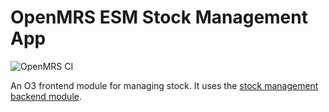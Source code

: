 # OpenMRS ESM Stock Management App

![OpenMRS CI](https://github.com/openmrs/openmrs-esm-stock-management/actions/workflows/node.js.yml/badge.svg)

An O3 frontend module for managing stock. It uses the [stock management backend module](https://github.com/openmrs/openmrs-module-stockmanagement).
